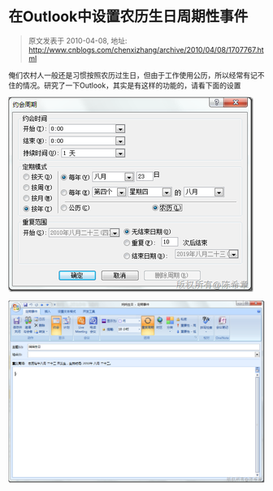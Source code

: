 # 在Outlook中设置农历生日周期性事件 
> 原文发表于 2010-04-08, 地址: http://www.cnblogs.com/chenxizhang/archive/2010/04/08/1707767.html 


俺们农村人一般还是习惯按照农历过生日，但由于工作使用公历，所以经常有记不住的情况。研究了一下Outlook，其实是有这样的功能的，请看下面的设置

 [![image](./images/1707767-image_thumb.png "image")](http://images.cnblogs.com/cnblogs_com/chenxizhang/WindowsLiveWriter/Outlook_12761/image_2.png) 

 [![image](./images/1707767-image_thumb_1.png "image")](http://images.cnblogs.com/cnblogs_com/chenxizhang/WindowsLiveWriter/Outlook_12761/image_4.png)

